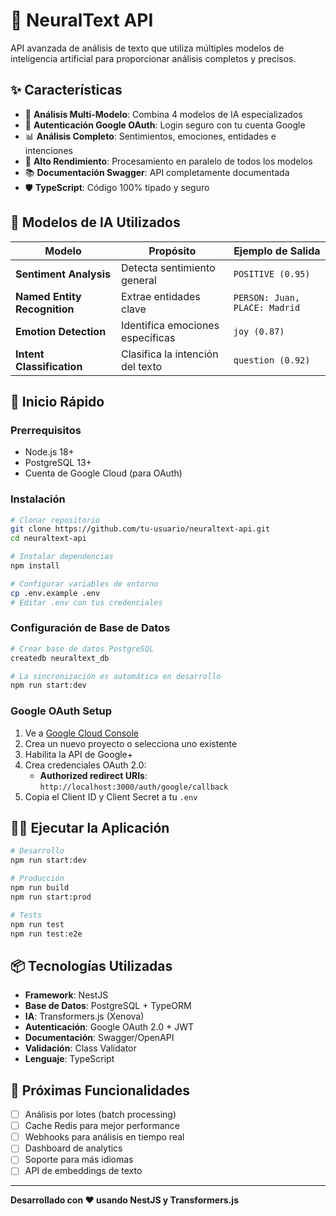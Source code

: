 # 🧠 NeuralText API

API avanzada de análisis de texto que utiliza múltiples modelos de inteligencia artificial para proporcionar análisis completos y precisos.

## ✨ Características

- 🎯 **Análisis Multi-Modelo**: Combina 4 modelos de IA especializados
- 🔐 **Autenticación Google OAuth**: Login seguro con tu cuenta Google
- 📊 **Análisis Completo**: Sentimientos, emociones, entidades e intenciones
- 🚀 **Alto Rendimiento**: Procesamiento en paralelo de todos los modelos
- 📚 **Documentación Swagger**: API completamente documentada
- 🛡️ **TypeScript**: Código 100% tipado y seguro

## 🤖 Modelos de IA Utilizados

| Modelo | Propósito | Ejemplo de Salida |
|--------|-----------|-------------------|
| **Sentiment Analysis** | Detecta sentimiento general | `POSITIVE (0.95)` |
| **Named Entity Recognition** | Extrae entidades clave | `PERSON: Juan, PLACE: Madrid` |
| **Emotion Detection** | Identifica emociones específicas | `joy (0.87)` |
| **Intent Classification** | Clasifica la intención del texto | `question (0.92)` |

## 🚀 Inicio Rápido

### Prerrequisitos

- Node.js 18+
- PostgreSQL 13+
- Cuenta de Google Cloud (para OAuth)

### Instalación

```bash
# Clonar repositorio
git clone https://github.com/tu-usuario/neuraltext-api.git
cd neuraltext-api

# Instalar dependencias
npm install

# Configurar variables de entorno
cp .env.example .env
# Editar .env con tus credenciales
```

### Configuración de Base de Datos

```bash
# Crear base de datos PostgreSQL
createdb neuraltext_db

# La sincronización es automática en desarrollo
npm run start:dev
```

### Google OAuth Setup

1. Ve a [Google Cloud Console](https://console.cloud.google.com/)
2. Crea un nuevo proyecto o selecciona uno existente
3. Habilita la API de Google+
4. Crea credenciales OAuth 2.0:
   - **Authorized redirect URIs**: `http://localhost:3000/auth/google/callback`
5. Copia el Client ID y Client Secret a tu `.env`

## 🏃‍♂️ Ejecutar la Aplicación

```bash
# Desarrollo
npm run start:dev

# Producción
npm run build
npm run start:prod

# Tests
npm run test
npm run test:e2e
```


## 📦 Tecnologías Utilizadas

- **Framework**: NestJS
- **Base de Datos**: PostgreSQL + TypeORM
- **IA**: Transformers.js (Xenova)
- **Autenticación**: Google OAuth 2.0 + JWT
- **Documentación**: Swagger/OpenAPI
- **Validación**: Class Validator
- **Lenguaje**: TypeScript




## 🚀 Próximas Funcionalidades

- [ ] Análisis por lotes (batch processing)
- [ ] Cache Redis para mejor performance
- [ ] Webhooks para análisis en tiempo real
- [ ] Dashboard de analytics
- [ ] Soporte para más idiomas
- [ ] API de embeddings de texto

---

**Desarrollado con ❤️ usando NestJS y Transformers.js**